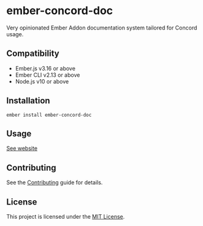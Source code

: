 ember-concord-doc
==============================================================================

Very opinionated Ember Addon documentation system tailored for Concord usage.


Compatibility
------------------------------------------------------------------------------

* Ember.js v3.16 or above
* Ember CLI v2.13 or above
* Node.js v10 or above


Installation
------------------------------------------------------------------------------

```
ember install ember-concord-doc
```


Usage
------------------------------------------------------------------------------

[See website](https://concordnow.github.io/ember-concord-doc/)


Contributing
------------------------------------------------------------------------------

See the [Contributing](CONTRIBUTING.md) guide for details.


License
------------------------------------------------------------------------------

This project is licensed under the [MIT License](LICENSE.md).
